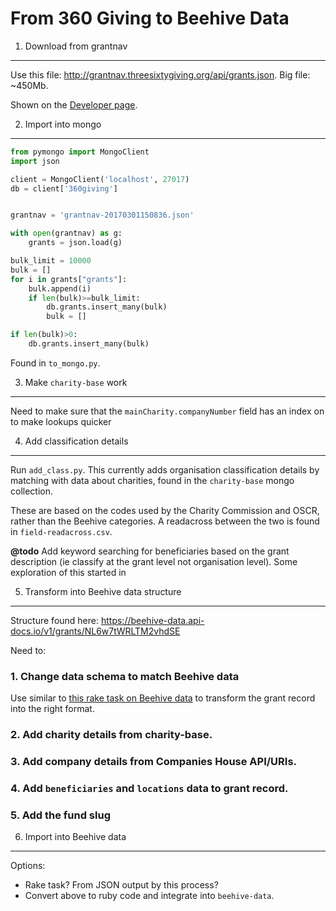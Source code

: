 From 360 Giving to Beehive Data
===============================

1. Download from grantnav
-------------------------

Use this file: <http://grantnav.threesixtygiving.org/api/grants.json>. Big file:
 ~450Mb.

Shown on the [Developer page](http://grantnav.threesixtygiving.org/developers).

2. Import into mongo
--------------------

```python
from pymongo import MongoClient
import json

client = MongoClient('localhost', 27017)
db = client['360giving']


grantnav = 'grantnav-20170301150836.json'

with open(grantnav) as g:
    grants = json.load(g)

bulk_limit = 10000
bulk = []
for i in grants["grants"]:
    bulk.append(i)
    if len(bulk)>=bulk_limit:
        db.grants.insert_many(bulk)
        bulk = []

if len(bulk)>0:
    db.grants.insert_many(bulk)
```

Found in `to_mongo.py`.

3. Make `charity-base` work
---------------------------

Need to make sure that the `mainCharity.companyNumber` field has an index on
to make lookups quicker

4. Add classification details
-----------------------------

Run `add_class.py`. This currently adds organisation classification details
by matching with data about charities, found in the `charity-base` mongo
collection.

These are based on the codes used by the Charity Commission and OSCR, rather
than the Beehive categories. A readacross between the two is found in
`field-readacross.csv`.

**@todo** Add keyword searching for beneficiaries based on the grant description
(ie classify at the grant level not organisation level). Some exploration of
this started in

5. Transform into Beehive data structure
----------------------------------------

Structure found here: <https://beehive-data.api-docs.io/v1/grants/NL6w7tWRLTM2vhdSE>

Need to:

### 1. Change data schema to match Beehive data

Use similar to [this rake task on Beehive data](https://github.com/TechforgoodCAST/beehive-data/blob/master/lib/tasks/import.rake)
to transform the grant record into the right format.

### 2. Add charity details from charity-base.


### 3. Add company details from Companies House API/URIs.


### 4. Add `beneficiaries` and `locations` data to grant record.


### 5. Add the fund slug


6. Import into Beehive data
---------------------------

Options:

- Rake task? From JSON output by this process?
- Convert above to ruby code and integrate into `beehive-data`.
